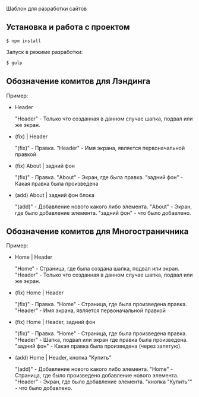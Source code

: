 
Шаблон для разработки сайтов

## Установка и работа с проектом
```
$ npm install
```

Запуск в режиме разработки:

```sh
$ gulp
```
## Обозначение комитов для Лэндинга

Пример:

- Header

  "Header" - Только что созданная в данном случае шапка, подвал или же экран.

- (fix) | Header

  "(fix)" - Правка.
  "Header" - Имя экрана, является первоначальной правкой

- (fix) About | задний фон

  "(fix)" - Правка.
  "About" - Экран, где была правка.
  "задний фон" - Какая правка была произведена

- (add) About | задний фон блока

  "(add)" - Добавление нового какого либо элемента.
  "About" - Экран, где было добавление элемента.
  "задний фон" - что было добавлено.

## Обозначение комитов для Многостраничника

Пример:

- Home | Header

  "Home" - Страница, где была создана шапка, подвал или экран.
  "Header" - Только что созданная в данном случае шапка, подвал или же экран.

- (fix) Home | Header

  "(fix)" - Правка.
  "Home" - Страница, где была произведена правка.
  "Header" - Имя экрана, является первоначальной правкой

- (fix) Home | Header, задний фон

  "(fix)" - Правка.
  "Home" - Страница, где была произведена правка.
  "Header" - Шапка, подвал или экран где правка была произведена.
  "задний фон" - Какая правка была произведена (через запятую).
  
- (add) Home | Header, кнопка "Купить"

  "(add)" - Добавление нового какого либо элемента.
  "Home" - Страница, где было произведено добавление нового элемента.
  "Header" - Экран, где было добавление элемента.
  "кнопка "Купить"" - что было добавлено.
